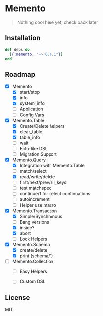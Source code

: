 Memento
=======

> Nothing cool here yet, check back later


## Installation

```elixir
def deps do
  [{:memento, "~> 0.0.1"}]
end
```


## Roadmap

 - [x] Memento
    - [x] start/stop
    - [x] info
    - [x] system_info
    - [ ] Application
    - [ ] Config Vars
 - [x] Memento.Table
    - [x] Create/Delete helpers
    - [x] clear_table
    - [x] table_info
    - [ ] wait
    - [ ] Ecto-like DSL
    - [ ] Migration Support
 - [x] Memento.Query
    - [x] Integration with Memento.Table
    - [ ] match/select
    - [x] read/write/delete
    - [ ] first/next/prev/all_keys
    - [ ] test matchspec
    - [ ] continue/1 for select continuations
    - [ ] autoincrement
    - [ ] Helper use macro
 - [x] Memento.Transaction
    - [x] Simple/Synchronous
    - [ ] Bang versions
    - [x] inside?
    - [x] abort
    - [ ] Lock Helpers
 - [x] Memento.Schema
    - [x] create/delete
    - [x] print (schema/1)
 - [ ] Memento.Collection
    - [ ] Easy Helpers
    - [ ] Custom DSL


## License

MIT

